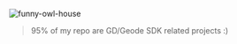 ![funny-owl-house](https://github.com/user-attachments/assets/f69ecdfd-97d1-4944-aa53-23f6221d08e5)
> 95% of my repo are GD/Geode SDK related projects :)
